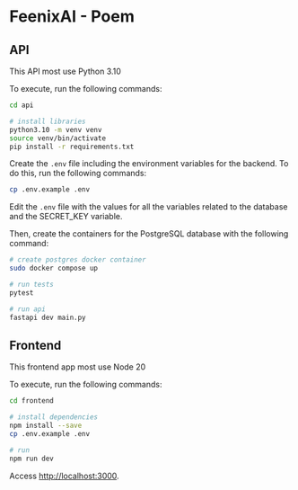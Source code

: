 # FeenixAI - Poem


## API

This API most use Python 3.10

To execute, run the following commands:

```bash
cd api

# install libraries
python3.10 -m venv venv
source venv/bin/activate
pip install -r requirements.txt
```

Create the `.env` file including the environment variables for the backend. To do this, run the following commands:

```bash
cp .env.example .env
```

Edit the `.env` file with the values for all the variables related to the database and the SECRET_KEY variable.

Then, create the containers for the PostgreSQL database with the following command:

```bash
# create postgres docker container
sudo docker compose up

# run tests
pytest

# run api
fastapi dev main.py
```

## Frontend

This frontend app most use Node 20

To execute, run the following commands:

```bash
cd frontend

# install dependencies
npm install --save
cp .env.example .env

# run
npm run dev
```

Access [http://localhost:3000](http://localhost:3000).
